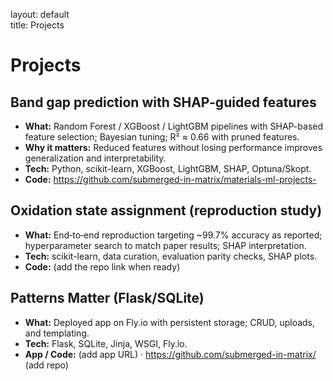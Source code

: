 
layout: default  
title: Projects  


# Projects


## Band gap prediction with SHAP-guided features
- **What:** Random Forest / XGBoost / LightGBM pipelines with SHAP-based feature selection; Bayesian tuning; R² ≈ 0.66 with pruned features.
- **Why it matters:** Reduced features without losing performance improves generalization and interpretability.
- **Tech:** Python, scikit-learn, XGBoost, LightGBM, SHAP, Optuna/Skopt.
- **Code:** https://github.com/submerged-in-matrix/materials-ml-projects-


## Oxidation state assignment (reproduction study)
- **What:** End‑to‑end reproduction targeting ~99.7% accuracy as reported; hyperparameter search to match paper results; SHAP interpretation.
- **Tech:** scikit-learn, data curation, evaluation parity checks, SHAP plots.
- **Code:** (add the repo link when ready)


## Patterns Matter (Flask/SQLite)
- **What:** Deployed app on Fly.io with persistent storage; CRUD, uploads, and templating.
- **Tech:** Flask, SQLite, Jinja, WSGI, Fly.io.
- **App / Code:** (add app URL) · https://github.com/submerged-in-matrix/ (add repo)


